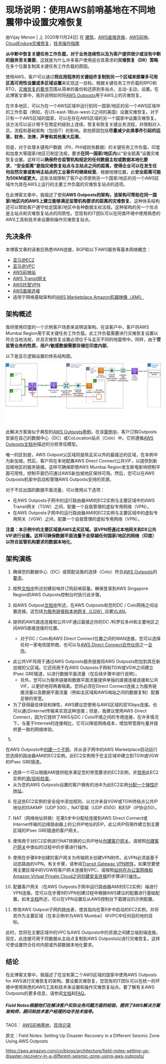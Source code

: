 # 现场说明：使用AWS前哨基地在不同地震带中设置灾难恢复

由Vijay Menon | 上 2020年11月24日| 在 [建筑](https://aws.amazon.com/blogs/architecture/category/architecture/)，[AWS直接连接](https://aws.amazon.com/blogs/architecture/category/networking-content-delivery/aws-direct-connect/)，[AWS前哨](https://aws.amazon.com/blogs/architecture/category/compute/aws-outposts/)，[CloudEndure灾难恢复](https://aws.amazon.com/blogs/architecture/category/migration/cloudendure-disaster-recovery/)，[技术操作指南](https://aws.amazon.com/blogs/architecture/category/post-types/technical-how-to/)

**从中断中恢复关键任务工作负载，对于业务连续性以及为客户提供很少或没有中断的服务至关重要**。这就是为什么许多客户使用适合其需求的**灾难恢复（DR）策略**在多个位置复制其关键任务工作负载的原因。

使用AWS，客户可以通过**将应用程序的关键组件复制到另一个区域来部署多可用区高可用性设置或多区域设置**来实现这一目标。根据关键任务工作负载的RPO和RTO，[灾难恢复的要求](https://aws.amazon.com/blogs/publicsector/rapidly-recover-mission-critical-systems-in-a-disaster/)范围从简单的备份和还原到多站点，主动-主动，设置。在此博客文章中，我将说明如何将[AWS Outposts](https://aws.amazon.com/outposts/)用于AWS上的灾难恢复。

在许多地区，可以为在一个AWS区域中运行到同一国家/地区的另一个AWS区域中的工作负载（例如，在US-east-1和us-west-2之间的美国）设置灾难恢复。对于只有一个AWS区域的国家，可以在存在AWS区域的另一个国家中设置灾难恢复。该方法可以设计用于在商定的级别上连续，恢复和恢复关键业务流程，并限制对人员，流程和基础架构（包括IT）的影响。其他原因包括**尽量减少此类事件引起的运营，财务，法律，声誉和其他重大后果**。

但是，对于处理关键用户数据（PII，PHI或财务数据）的关键任务工作负载，印度和加拿大等国家/地区已制定法规，要求**在同一国家/地区内**以“安全距离”设置灾难恢复设置。这样可以**确保符合监管机构规定的任何数据主权或数据本地化要求**。**“安全距离”是指灾难恢复站点与主站点之间的距离，使得企业可以在发生任何自然灾害或影响主站点的工业事件时继续经营**。根据地理位置，此**安全距离可能为50KM或更大**。这些法规限制了客户必须使用另一个国家/地区的另一个AWS区域作为其在AWS上运行的主要工作负载的灾难恢复站点的选项。

在此博客文章中，我描述了使用**AWS Outposts的架构，该架构可帮助在同一国家/地区内的AWS上建立能够满足监管机构要求的距离的灾难恢复**。这种体系结构还可以帮助客户遵守给定国家/地区中各种数据主权法规。这种架构的另一个优点是主站点和灾难恢复站点的同质性。您现有的IT团队可以在同类环境中使用熟悉的AWS工具和技术来设置和操作灾难恢复站点。

## 先决条件

本博客文章的读者应熟悉WAN连接，BGP和以下AWS服务等基本网络概念：

- [亚马逊EC2](https://aws.amazon.com/ec2/?ec2-whats-new.sort-by=item.additionalFields.postDateTime&ec2-whats-new.sort-order=desc)
- [亚马逊VPC](https://aws.amazon.com/vpc/)
- [AWS前哨站](https://docs.aws.amazon.com/outposts/latest/userguide/what-is-outposts.html)
- [AWS Transit网关](https://docs.aws.amazon.com/vpc/latest/tgw/what-is-transit-gateway.html)
- [AWS托管VPN](https://aws.amazon.com/vpn/)
- [AWS直接连接](https://aws.amazon.com/directconnect/)
- 适用于网络基础架构的[AWS Marketplace Amazon机器映像（AMI）](https://aws.amazon.com/marketplace/b/2649366011)

## 架构概述

我将使用印度的一个示例客户场景来说明该架构，在该客户中，客户将AWS Mumbai Region用于其关键任务工作负载。此工作负载需要进行灾难恢复设置以符合当地法规，并且灾难恢复设置必须位于与孟买不同的地震带中。同样，由于**受监管业务的性质，用户/敏感数据需要存储在印度内部**。

以下是显示逻辑设置的体系结构图。

![img](images/Outposts-Architecture.jpg)

此解决方案类似于典型的[AWS Outposts用例](https://d1.awsstatic.com/re19/IDC-Whitepaper-outposts-new.pdf)，在该[案例中](https://d1.awsstatic.com/re19/IDC-Whitepaper-outposts-new.pdf)，客户订购Outposts安装在自己的数据中心（DC）或CoLocation站点（Colo）中。它将遵循[AWS Outposts文档中](https://docs.aws.amazon.com/outposts/latest/userguide/outposts.pdf)描述的分担责任模型。

唯一的区别是，AWS Outpost父区域将是除孟买以外的最接近的区域，在本例中为新加坡。然后，客户将在本地配置AWS Direct Connect公共VIF，以提供到新加坡地区的服务链接。这样可确保即使AWS Mumbai Region发生断电影响控制平面可用性，控制平面仍可通过AWS新加坡地区保持可用。然后，您可以在AWS Outposts机架中启动和管理AWS Outposts支持的资源。

对于不应出国的数据平面流量，可以使用以下选项：

- 在AWS Outposts子网中的运行路由器AMI的EC2实例与主要区域中的AWS Transit网关（TGW）之间，配置一个自我管理的虚拟专用网络（VPN）。
- 在AWS Outposts子网中的运行路由器AMI的EC2实例与主要区域中的虚拟专用网关（VGW）之间，配置一个自我管理的虚拟专用网络（VPN）。

**注意：**本示例中的主要区域是AWS孟买区域。该**VPN将通过本地网关和DX公共VIF进行设置。这样可确保数据平面流量不会穿越任何国家/地区的网络（印度）以符合监管机构要求的数据本地化**。

## 架构演练

1. 确保您的数据中心（DC）或搭配设施的选择（Colo）符合[AWS Outposts](https://docs.aws.amazon.com/outposts/latest/userguide/outposts-requirements.html)的[要求](https://docs.aws.amazon.com/outposts/latest/userguide/outposts-requirements.html)。

2. 按照[文档中](https://docs.aws.amazon.com/outposts/latest/userguide/order-outpost-capacity.html)所述创建前哨并订购前哨容量。确保登录到AWS Singapore Region的AWS Outposts控制台时执行此步骤。

3. 如AWS Outpost[文档中](https://docs.aws.amazon.com/outposts/latest/userguide/local-network-connectivity.html)所述，在AWS Outposts和您的DC / Colo网络之间设置连接。这包括[为服务链接和本地网关（LGW）](https://docs.aws.amazon.com/outposts/latest/userguide/local-network-connectivity.html#network-layer-connectivity)设置[VLAN](https://docs.aws.amazon.com/outposts/latest/userguide/local-network-connectivity.html#network-layer-connectivity)。

4. 提供的AWS直连连接和公共VIF通过最接近你的DC /科罗拉多州和主要地区之间AWS直接连接的位置。

   - 对于DC / Colo和AWS Direct Connect位置之间的WAN连接，您可以选择任何一家电信提供商，也可以与[AWS Direct Connect合作伙伴](https://aws.amazon.com/directconnect/partners/)之一[合作](https://aws.amazon.com/directconnect/partners/)。
- 此公共VIF将用于通过AWS Outposts服务链接将AWS Outposts附加到其在新加坡的父区域。它还将用于在AWS Outposts子网和TGW或VGW之间建立IPsec GRE隧道，以进行数据平面流量（在后续步骤中进行说明）。
   - 另外，您可以为服务链接和数据平面流量提供单独的直接连接连接和公共VIF，以更好地将两者隔离。您将必须在Direct Connect连接上为服务链接流量以及数据平面流量（例如主区域和AWS哨站之间的数据复制）配置足够的带宽。
- 为了获得最佳体验和弹性，AWS建议您使用与AWS区域的双1Gbps连接。也可以通过Internet传输来实现这种连接；但是，我建议使用AWS Direct Connect，因为它提供了AWS与DC / Colo环境之间的专用连接，在许多情况下，与基于Internet的连接相比，它可以降低网络成本，增加带宽吞吐量并提供更一致的网络体验。
   
5. 

   在AWS Outposts中[创建一个子网](https://docs.aws.amazon.com/outposts/latest/userguide/launch-instance.html)，并从该子网中的AWS Marketplace启动运行您选择的路由器AMI的EC2实例。此EC2实例用于在主区域中建立到TGW或VGW的IPsec GRE隧道。

   - 选择一个可以根据AMI提供程序满足您的带宽要求的EC2实例，并[禁用](https://docs.aws.amazon.com/vpc/latest/userguide/VPC_NAT_Instance.html#EIP_Disable_SrcDestCheck)此EC2实例的[源/目标检查](https://docs.aws.amazon.com/vpc/latest/userguide/VPC_NAT_Instance.html#EIP_Disable_SrcDestCheck)。
- 从为您的AWS Outposts设置的客户拥有的池中为此EC2实例[分配一个弹性IP地址](https://docs.aws.amazon.com/outposts/latest/userguide/launch-instance.html#allocate-coip)。
   
6. 在这些EC2实例的安全组中添加规则，以允许来自VGW或TGW终结点公共IP地址的ISAKMP（UDP 500），NAT穿越（UDP 4500）和ESP（IP协议50）。

7. NAT（网络地址转换）在第5步中分配给连接到AWS Direct Connect或Internet传输的边缘路由器上的公共IP地址的EIP。此公共IP将用作建立到主要区域的IPsec GRE隧道的客户网关。

8. 使用用于对EC2实例进行NAT转换的公共IP地址[创建客户网关](https://docs.aws.amazon.com/vpn/latest/s2svpn/SetUpVPNConnections.html#vpn-create-cgw)。请按照[创建客户网关](https://docs.aws.amazon.com/vpn/latest/s2svpn/SetUpVPNConnections.html#vpn-create-cgw)中类似的过程中的步骤进行操作。

9. 使用在步骤8中创建的客户网关为传输网关创建VPN附件。此VPN必须是基于动态路由的VPN。有关步骤，请参阅[Transit Gateway VPN附件](https://docs.aws.amazon.com/vpc/latest/tgw/tgw-vpn-attachments.html)。如果您要使用主要区域中的VGW将客户网关连接到VPC，请按照[如何在办公室网络和Amazon Virtual Private Cloud之间创建安全连接](https://aws.amazon.com/premiumsupport/knowledge-center/create-connection-vpc/)的步骤进行[操作。](https://aws.amazon.com/premiumsupport/knowledge-center/create-connection-vpc/)。

10. 配置客户网关（在AWS Outposts子网中运行路由器AMI的EC2实例）端进行VPN连接。您可以在步骤9的VPN创建过程中根据AWS建议的配置进行基础配置。如本[文档](https://docs.aws.amazon.com/vpn/latest/s2svpn/SetUpVPNConnections.html#vpn-download-config)所述，可以在VPN设置后从AWS控制台下载建议的示例配置。

11. 修改AWS Outpost子网的路由表，使其指向在第5步中启动的EC2实例，并将其作为主要区域（在本示例中为AWS Mumbai）中VPC中任何目的地的目标。

此时，您将在主要区域中的VPC与AWS Outposts中的资源之间建立端到端连接。现在，此连接可用于将数据从主站点复制到AWS Outposts以进行灾难恢复。这样可使设置符合任何内部或外部数据本地化要求。



## 结论

在此博客文章中，我描述了在没有第二个AWS区域的国家中使用AWS Outposts for AWS进行灾难恢复的架构。要设置灾难恢复，您现有的IT团队可以在统一的环境中使用熟悉的AWS工具和技术来设置和操作灾难恢复站点。要了解有关AWS Outposts的更多信息，请参阅[文档](https://docs.aws.amazon.com/outposts/latest/userguide/what-is-outposts.html)和[FAQ](https://aws.amazon.com/outposts/faqs/)。



##### Field Notes根据他们在解决客户实际业务问题方面的经验，提供了AWS解决方案架构师，顾问和技术客户经理的动手技术指导。

TAGS： [AWS前哨](https://aws.amazon.com/blogs/architecture/tag/aws-outposts/)[基地](https://aws.amazon.com/blogs/architecture/tag/field-notes/)，[现场记录](https://aws.amazon.com/blogs/architecture/tag/field-notes/)



原文：Field Notes: Setting Up Disaster Recovery in a Different Seismic Zone Using AWS Outposts

https://aws.amazon.com/cn/blogs/architecture/field-notes-setting-up-disaster-recovery-in-a-different-seismic-zone-using-aws-outposts/